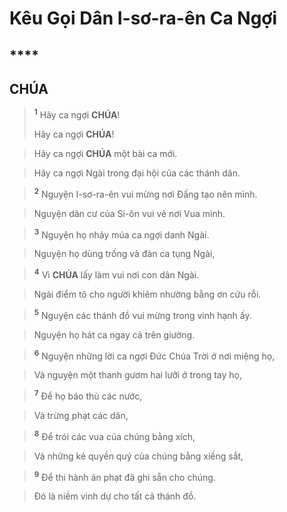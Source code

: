 # Kêu Gọi Dân I-sơ-ra-ên Ca Ngợi

## ****

## CHÚA

> <sup><b>1</b></sup> Hãy ca ngợi **CHÚA**!
> 
> Hãy ca ngợi **CHÚA**!
>


> Hãy ca ngợi **CHÚA** một bài ca mới.
>


> Hãy ca ngợi Ngài trong đại hội của các thánh dân.
>


> <sup><b>2</b></sup> Nguyện I-sơ-ra-ên vui mừng nơi Đấng tạo nên mình.
>


> Nguyện dân cư của Si-ôn vui vẻ nơi Vua mình.
>


> <sup><b>3</b></sup> Nguyện họ nhảy múa ca ngợi danh Ngài.
>


> Nguyện họ dùng trống và đàn ca tụng Ngài,
>


> <sup><b>4</b></sup> Vì **CHÚA** lấy làm vui nơi con dân Ngài.
>


> Ngài điểm tô cho người khiêm nhường bằng ơn cứu rỗi.
>


> <sup><b>5</b></sup> Nguyện các thánh đồ vui mừng trong vinh hạnh ấy.
>


> Nguyện họ hát ca ngay cả trên giường.
>


> <sup><b>6</b></sup> Nguyện những lời ca ngợi Đức Chúa Trời ở nơi miệng họ,
>


> Và nguyện một thanh gươm hai lưỡi ở trong tay họ,
>


> <sup><b>7</b></sup> Để họ báo thù các nước,
>


> Và trừng phạt các dân,
>


> <sup><b>8</b></sup> Để trói các vua của chúng bằng xích,
>


> Và những kẻ quyền quý của chúng bằng xiềng sắt,
>


> <sup><b>9</b></sup> Để thi hành án phạt đã ghi sẵn cho chúng.
>


> Đó là niềm vinh dự cho tất cả thánh đồ.
>